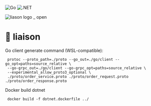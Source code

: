 ![Go](https://github.com/Steadfastie/liaison/actions/workflows/go.yml/badge.svg?branch=main) ![.NET](https://github.com/Steadfastie/liaison/actions/workflows/dotnet.yml/badge.svg)


![liason logo _ open](https://github.com/user-attachments/assets/a1b9b949-146a-48ca-b929-7114915517e2)
# 🦉 liaison

Go client generate command (WSL-compatible):

     protoc --proto_path=./proto --go_out=./go/client --go_opt=paths=source_relative \
     --go-grpc_out=./go/client --go-grpc_opt=paths=source_relative \
     --experimental_allow_proto3_optional \
     ./proto/order_service.proto ./proto/order_request.proto ./proto/order_response.proto

Docker build dotnet

     docker build -f dotnet.dockerfile ../
